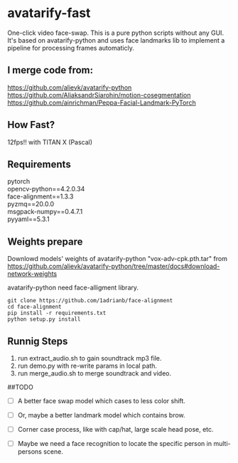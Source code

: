 # avatarify-fast
One-click video face-swap. This is a pure python scripts without any GUI. It's based on avatarify-python and uses face landmarks lib to implement a pipeline for processing frames automaticly.

## I merge code from:
https://github.com/alievk/avatarify-python  
https://github.com/AliaksandrSiarohin/motion-cosegmentation  
https://github.com/ainrichman/Peppa-Facial-Landmark-PyTorch  

## How Fast?
12fps!! with TITAN X (Pascal)

## Requirements
pytorch  
opencv-python==4.2.0.34  
face-alignment==1.3.3  
pyzmq==20.0.0  
msgpack-numpy==0.4.7.1  
pyyaml==5.3.1  


## Weights prepare
Downlowd models' weights of avatarify-python "vox-adv-cpk.pth.tar" from  
https://github.com/alievk/avatarify-python/tree/master/docs#download-network-weights

avatarify-python need face-alligment library.

    git clone https://github.com/1adrianb/face-alignment
    cd face-alignment
    pip install -r requirements.txt
    python setup.py install

## Runnig Steps
1. run extract_audio.sh to gain soundtrack mp3 file.
2. run demo.py with re-write params in local path.
3. run merge_audio.sh to merge soundtrack and video.

##TODO
- [ ] A better face swap model which cases to less color shift.
- [ ] Or, maybe a better landmark model which contains brow.
- [ ] Corner case process, like with cap/hat, large scale head pose, etc.
- [ ] Maybe we need a face recognition to locate the specific person in multi-persons scene.





